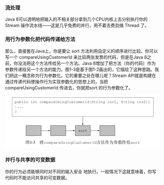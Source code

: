 ### 流处理

Java 8可以透明地把输入的不相关部分拿到几个CPU内核上去分别执行你的Stream 操作流水线——这是几乎免费的并行，用不着去费劲搞 Thread 了。

### 用行为参数化把代码传递给方法

那么，直接套在Java上，你是要让 sort 方法利用自定义的顺序进行比较。你可以写一个
compareUsingCustomerId 来比较两张发票的代码，但是在Java 8之前，你没法把这个方法传给另一个方法。Java 8增加了把方法（你的代码）作为参数传递给另一个方法的能力。图1-3是基于图1-2画出的，它描绘了这种思路。我们把这一概念称为行为参数化。它的重要之处在哪儿呢？Stream API就是构建在通过传递代码使操作行为实现参数化的思想上的，当把 compareUsingCustomerId 传进去，你就把sort 的行为参数化了。

![image-20210811221100428](1.%E5%9F%BA%E7%A1%80%E7%9F%A5%E8%AF%86.assets/image-20210811221100428.png)

### 并行与共享的可变数据

你的行为必须能够同时对不同的输入安全
地执行。一般情况下这就意味着，你写代码时不能访问共享的可变数据。